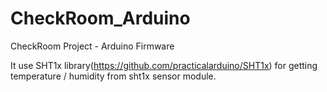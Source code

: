# CheckRoom_Arduino
CheckRoom Project - Arduino Firmware

It use SHT1x library(https://github.com/practicalarduino/SHT1x) for getting temperature / humidity from sht1x sensor module.
